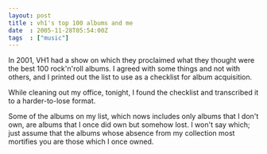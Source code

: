 ```yaml
---
layout: post
title : vh1's top 100 albums and me
date  : 2005-11-28T05:54:00Z
tags  : ["music"]
---
```

In 2001, VH1 had a show on which they proclaimed what they thought were the best 100 rock'n'roll albums.  I agreed with some things and not with others, and I printed out the list to use as a checklist for album acquisition.  

While cleaning out my office, tonight, I found the checklist and transcribed it to a harder-to-lose format.

Some of the albums on my list, which nows includes only albums that I don't own, are albums that I once did own but somehow lost.  I won't say which; just assume that the albums whose absence from my collection most mortifies you are those which I once owned. 
